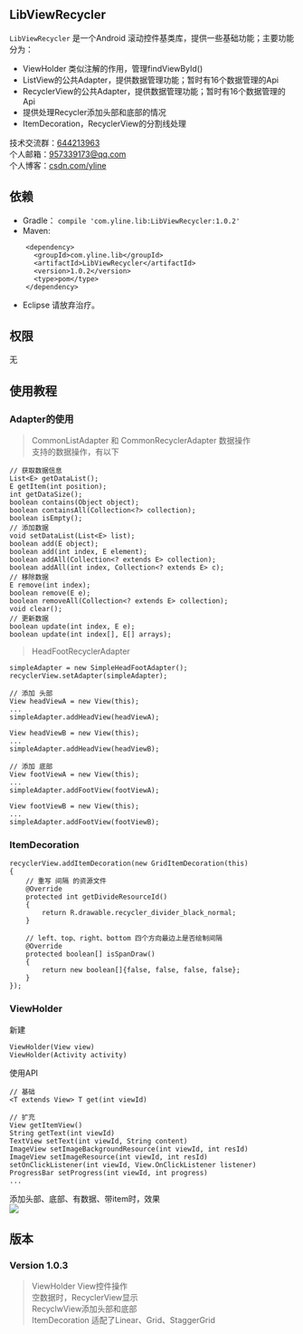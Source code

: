 ## LibViewRecycler
`LibViewRecycler` 是一个Android 滚动控件基类库，提供一些基础功能；主要功能分为：

* ViewHolder 类似注解的作用，管理findViewById()
* ListView的公共Adapter，提供数据管理功能；暂时有16个数据管理的Api
* RecyclerView的公共Adapter，提供数据管理功能；暂时有16个数据管理的Api
* 提供处理Recycler添加头部和底部的情况
* ItemDecoration，RecyclerView的分割线处理

技术交流群：[644213963](https://jq.qq.com/?_wv=1027&k=4ETdgdJ)   
个人邮箱：[957339173@qq.com](https://jq.qq.com/?_wv=1027&k=4B0yi1n)  
个人博客：[csdn.com/yline](http://blog.csdn.net/u014803950)  

## 依赖
* Gradle：
```compile 'com.yline.lib:LibViewRecycler:1.0.2'```
* Maven:
```
    <dependency>
      <groupId>com.yline.lib</groupId>
      <artifactId>LibViewRecycler</artifactId>
      <version>1.0.2</version>
      <type>pom</type>
    </dependency>
```
* Eclipse 请放弃治疗。

## 权限
无

## 使用教程
### Adapter的使用
> CommonListAdapter 和 CommonRecyclerAdapter 数据操作   
> 支持的数据操作，有以下

	// 获取数据信息
	List<E> getDataList();
	E getItem(int position);
	int getDataSize();
	boolean contains(Object object);
	boolean containsAll(Collection<?> collection);
	boolean isEmpty();
	// 添加数据
	void setDataList(List<E> list);
	boolean add(E object);
	boolean add(int index, E element);
	boolean addAll(Collection<? extends E> collection);
	boolean addAll(int index, Collection<? extends E> c);
	// 移除数据
	E remove(int index);
	boolean remove(E e);
	boolean removeAll(Collection<? extends E> collection);
	void clear();
	// 更新数据
	boolean update(int index, E e);
	boolean update(int index[], E[] arrays);

> HeadFootRecyclerAdapter

	simpleAdapter = new SimpleHeadFootAdapter();
	recyclerView.setAdapter(simpleAdapter);

	// 添加 头部
	View headViewA = new View(this);
	...
	simpleAdapter.addHeadView(headViewA);

	View headViewB = new View(this);
	...
	simpleAdapter.addHeadView(headViewB);

	// 添加 底部
	View footViewA = new View(this);
	...
	simpleAdapter.addFootView(footViewA);

	View footViewB = new View(this);
	...
	simpleAdapter.addFootView(footViewB);

### ItemDecoration
	recyclerView.addItemDecoration(new GridItemDecoration(this)
	{
		// 重写 间隔 的资源文件 
		@Override
		protected int getDivideResourceId()
		{
			return R.drawable.recycler_divider_black_normal;
		}
		
		// left、top、right、bottom 四个方向最边上是否绘制间隔
		@Override
		protected boolean[] isSpanDraw()
		{
			return new boolean[]{false, false, false, false};
		}
	});

### ViewHolder
新建

	ViewHolder(View view)
	ViewHolder(Activity activity)

使用API

	// 基础
	<T extends View> T get(int viewId)
	
	// 扩充
	View getItemView()
	String getText(int viewId)
	TextView setText(int viewId, String content)
	ImageView setImageBackgroundResource(int viewId, int resId)
	ImageView setImageResource(int viewId, int resId)
	setOnClickListener(int viewId, View.OnClickListener listener)
	ProgressBar setProgress(int viewId, int progress)
	...

添加头部、底部、有数据、带item时，效果   
![](https://github.com/yline/as_lib_view_recycler/blob/master/LibViewRecyclerDemo/src/main/assets/data.jpeg)

## 版本    
### Version 1.0.3
> ViewHolder View控件操作   
> 空数据时，RecyclerView显示   
> RecyclwView添加头部和底部   
> ItemDecoration 适配了Linear、Grid、StaggerGrid





